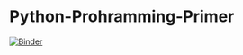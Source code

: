 # Python-Prohramming-Primer
[![Binder](https://mybinder.org/badge_logo.svg)](https://mybinder.org/v2/gh/mohlabib/Python-Prohramming-Primer/HEAD?filepath=https%3A%2F%2Fgithub.com%2Fmohlabib%2FPython-Prohramming-Primer%2Fblob%2Fmain%2F01_python.ipynb)
